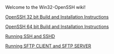 Welcome to the Win32-OpenSSH wiki!

[OpenSSH 32 bit Build and Installation Instructions](https://github.com/PowerShell/Win32-OpenSSH/wiki/OpenSSH-32-bit-Build-and-Installation-Instructions)

[OpenSSH 64 bit Build and Installation Instructions](https://github.com/PowerShell/Win32-OpenSSH/wiki/OpenSSH-64-bit-Build-and-Installation-Instructions)

[Running SSH and SSHD](https://github.com/PowerShell/Win32-OpenSSH/wiki/Running-ssh-and-sshd)

[Running SFTP CLIENT and SFTP SERVER](https://github.com/PowerShell/Win32-OpenSSH/wiki/Running-sftp-and-sftpserver)